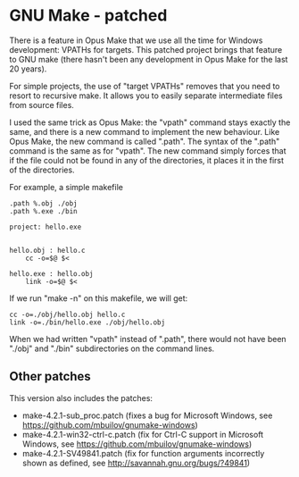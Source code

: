 # GNU Make - patched
There is a feature in Opus Make that we use all the time for Windows development: VPATHs for targets. This patched project brings that feature to GNU make (there hasn't been any development in Opus Make for the last 20 years).

For simple projects, the use of "target VPATHs" removes that you need to resort to recursive make. It allows you to easily separate intermediate files from source files.

I used the same trick as Opus Make: the "vpath" command stays exactly the same, and there is a new command to implement the new behaviour. Like Opus Make, the new command is called ".path". The syntax of the ".path" command is the same as for "vpath". The new command simply forces that if the file could not be found in any of the directories, it places it in the first of the directories.

For example, a simple makefile
```
.path %.obj ./obj
.path %.exe ./bin

project: hello.exe


hello.obj : hello.c
	cc -o=$@ $<

hello.exe : hello.obj
	link -o=$@ $<
```
If we run "make -n" on this makefile, we will get:
```
cc -o=./obj/hello.obj hello.c
link -o=./bin/hello.exe ./obj/hello.obj
```
When we had written "vpath" instead of ".path", there would not have been "./obj" and "./bin" subdirectories on the command lines.

## Other patches
This version also includes the patches:
* make-4.2.1-sub_proc.patch (fixes a bug for Microsoft Windows, see https://github.com/mbuilov/gnumake-windows)
* make-4.2.1-win32-ctrl-c.patch (fix for Ctrl-C support in Microsoft Windows, see https://github.com/mbuilov/gnumake-windows)
* make-4.2.1-SV49841.patch (fix for function arguments incorrectly shown as defined, see http://savannah.gnu.org/bugs/?49841)
